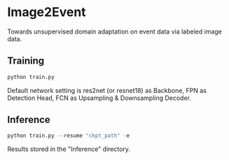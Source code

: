 # Image2Event
Towards unsupervised domain adaptation on event data via labeled image data.

## Training

```python
python train.py
```

Default network setting is res2net (or resnet18) as Backbone, FPN as Detection Head, FCN as Upsampling & Downsampling Decoder.

## Inference

```python
python train.py --resume "ckpt_path" -e
```

Results stored in the "Inference" directory.
